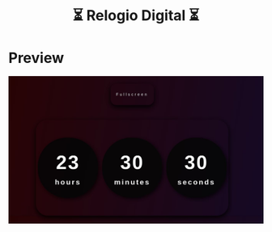 <h1 align='center'>⏳ Relogio Digital ⏳</h1> 

<h1>Preview</h1>
<div align="center" margin="50px">
	<img src="src/Relogio-digital.jpg">
</div>
